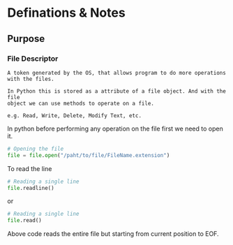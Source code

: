 # Definations & Notes

## Purpose

### File Descriptor

    A token generated by the OS, that allows program to do more operations
    with the files.

    In Python this is stored as a attribute of a file object. And with the file 
    object we can use methods to operate on a file.

    e.g. Read, Write, Delete, Modify Text, etc.

In python before performing any operation on the file first we need to open it.

```python
# Opening the file
file = file.open("/paht/to/file/FileName.extension")
```

To read the line

```python
# Reading a single line
file.readline()
```

or

```python
# Reading a single line
file.read()
```

Above code reads the entire file but starting from current position to EOF.
